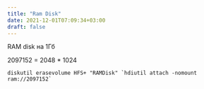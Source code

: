 ```yaml
---
title: "Ram Disk"
date: 2021-12-01T07:09:34+03:00
draft: false
---
```


RAM disk на 1Гб

2097152 = 2048 * 1024

```
diskutil erasevolume HFS+ "RAMDisk" `hdiutil attach -nomount ram://2097152`
```